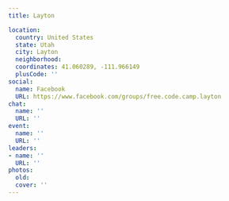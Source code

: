 ```yaml
---
title: Layton

location:
  country: United States
  state: Utah
  city: Layton
  neighborhood: 
  coordinates: 41.060289, -111.966149
  plusCode: ''
social:
  name: Facebook
  URL: https://www.facebook.com/groups/free.code.camp.layton
chat:
  name: ''
  URL: ''
event:
  name: ''
  URL: ''
leaders:
- name: ''
  URL: ''
photos:
  old: 
  cover: ''
---
```


